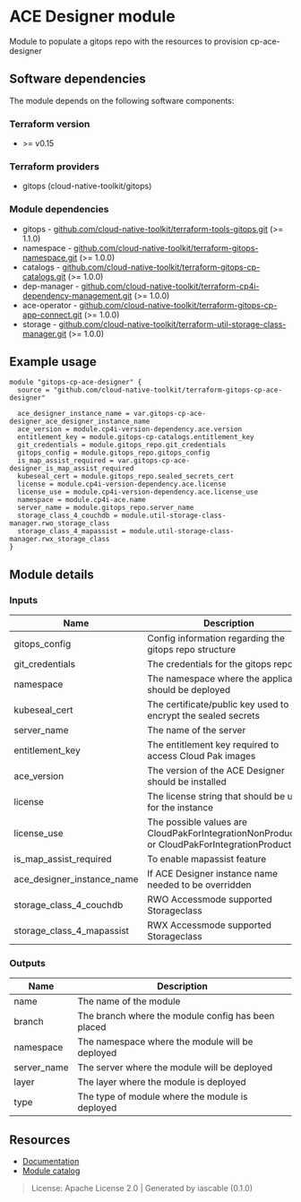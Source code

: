 # ACE Designer module

Module to populate a gitops repo with the resources to provision cp-ace-designer


## Software dependencies

The module depends on the following software components:

### Terraform version

- \>= v0.15

### Terraform providers


- gitops (cloud-native-toolkit/gitops)

### Module dependencies


- gitops - [github.com/cloud-native-toolkit/terraform-tools-gitops.git](https://github.com/cloud-native-toolkit/terraform-tools-gitops.git) (>= 1.1.0)
- namespace - [github.com/cloud-native-toolkit/terraform-gitops-namespace.git](https://github.com/cloud-native-toolkit/terraform-gitops-namespace.git) (>= 1.0.0)
- catalogs - [github.com/cloud-native-toolkit/terraform-gitops-cp-catalogs.git](https://github.com/cloud-native-toolkit/terraform-gitops-cp-catalogs.git) (>= 1.0.0)
- dep-manager - [github.com/cloud-native-toolkit/terraform-cp4i-dependency-management.git](https://github.com/cloud-native-toolkit/terraform-cp4i-dependency-management.git) (>= 1.0.0)
- ace-operator - [github.com/cloud-native-toolkit/terraform-gitops-cp-app-connect.git](https://github.com/cloud-native-toolkit/terraform-gitops-cp-app-connect.git) (>= 1.0.0)
- storage - [github.com/cloud-native-toolkit/terraform-util-storage-class-manager.git](https://github.com/cloud-native-toolkit/terraform-util-storage-class-manager.git) (>= 1.0.0)

## Example usage

```hcl
module "gitops-cp-ace-designer" {
  source = "github.com/cloud-native-toolkit/terraform-gitops-cp-ace-designer"

  ace_designer_instance_name = var.gitops-cp-ace-designer_ace_designer_instance_name
  ace_version = module.cp4i-version-dependency.ace.version
  entitlement_key = module.gitops-cp-catalogs.entitlement_key
  git_credentials = module.gitops_repo.git_credentials
  gitops_config = module.gitops_repo.gitops_config
  is_map_assist_required = var.gitops-cp-ace-designer_is_map_assist_required
  kubeseal_cert = module.gitops_repo.sealed_secrets_cert
  license = module.cp4i-version-dependency.ace.license
  license_use = module.cp4i-version-dependency.ace.license_use
  namespace = module.cp4i-ace.name
  server_name = module.gitops_repo.server_name
  storage_class_4_couchdb = module.util-storage-class-manager.rwo_storage_class
  storage_class_4_mapassist = module.util-storage-class-manager.rwx_storage_class
}

```

## Module details

### Inputs

| Name | Description | Required | Default | Source |
|------|-------------|---------|----------|--------|
| gitops_config | Config information regarding the gitops repo structure | true |  | gitops.gitops_config |
| git_credentials | The credentials for the gitops repo(s) | true |  | gitops.git_credentials |
| namespace | The namespace where the application should be deployed | true |  | namespace.name |
| kubeseal_cert | The certificate/public key used to encrypt the sealed secrets | true |  | gitops.sealed_secrets_cert |
| server_name | The name of the server | false | default | gitops.server_name |
| entitlement_key | The entitlement key required to access Cloud Pak images | true |  | catalogs.entitlement_key |
| ace_version | The version of the ACE Designer should be installed | true |  | dep-manager.ace.version |
| license | The license string that should be used for the instance | true |  | dep-manager.ace.license |
| license_use | The possible values are CloudPakForIntegrationNonProduction or CloudPakForIntegrationProductionn | true |  | dep-manager.ace.license_use |
| is_map_assist_required | To enable mapassist feature | true |  |  |
| ace_designer_instance_name | If ACE Designer instance name needed to be overridden | true |  |  |
| storage_class_4_couchdb | RWO Accessmode supported Storageclass | true |  | storage.rwo_storage_class |
| storage_class_4_mapassist | RWX Accessmode supported Storageclass | true |  | storage.rwx_storage_class |

### Outputs

| Name | Description |
|------|-------------|
| name | The name of the module |
| branch | The branch where the module config has been placed |
| namespace | The namespace where the module will be deployed |
| server_name | The server where the module will be deployed |
| layer | The layer where the module is deployed |
| type | The type of module where the module is deployed |

## Resources

- [Documentation](https://operate.cloudnativetoolkit.dev)
- [Module catalog](https://modules.cloudnativetoolkit.dev)

> License: Apache License 2.0 | Generated by iascable (0.1.0)
